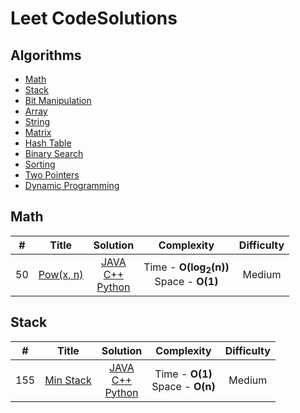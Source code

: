 # Leet CodeSolutions

## Algorithms
* [Math](https://github.com/SudoAzek/LeetCodeSolutions#math)
* [Stack](https://github.com/SudoAzek/LeetCodeSolutions#stack)
* [Bit Manipulation](https://github.com/SudoAzek/LeetCodeSolutions#bit-manipulation)
* [Array](https://github.com/SudoAzek/LeetCodeSolutions#array)
* [String](https://github.com/SudoAzek/LeetCodeSolutions#string)
* [Matrix](https://github.com/SudoAzek/LeetCodeSolutions#matrix)
* [Hash Table](https://github.com/SudoAzek/LeetCodeSolutions#hash-table)
* [Binary Search](https://github.com/SudoAzek/LeetCodeSolutions#binary-search)
* [Sorting](https://github.com/SudoAzek/LeetCodeSolutions#sorting)
* [Two Pointers](https://github.com/SudoAzek/LeetCodeSolutions#two-pointers)
* [Dynamic Programming](https://github.com/SudoAzek/LeetCodeSolutions#dynamic-programming)


## Math
| # | Title | Solution | Complexity | Difficulty |
|:---:| ----- | :--------: | :----------: | :----------: |
|50|[Pow(x, n)](https://leetcode.com/problems/powx-n/)| [JAVA](./Java/Pow.java) <br> [C++](./C++/Pow.cpp) <br> [Python](./Python/Pow.py) | Time - **O(log<sub>2</sub>(n))** <br>Space - **O(1)**| Medium 

## Stack
| # | Title | Solution | Complexity | Difficulty |
|:---:| ----- | :--------: | :----------: | :----------: |
|155|[Min Stack](https://leetcode.com/problems/min-stack/)| [JAVA](./Java/MinStack.java) <br> [C++](./C++/MinStack.cpp) <br> [Python](./Python/MinStack.py) | Time - **O(1)** <br>Space - **O(n)**| Medium 
